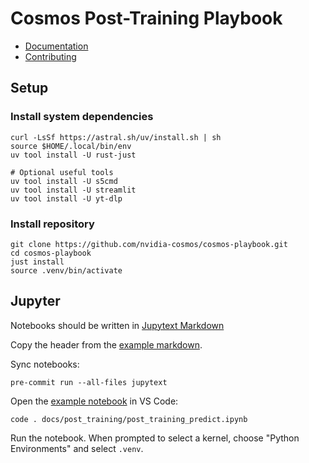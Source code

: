 # Cosmos Post-Training Playbook

- [Documentation](https://cosmos-playbook-7663d3.gitlab-master-pages.nvidia.com/)
- [Contributing](CONTRIBUTING.md)

## Setup

### Install system dependencies

```shell
curl -LsSf https://astral.sh/uv/install.sh | sh
source $HOME/.local/bin/env
uv tool install -U rust-just

# Optional useful tools
uv tool install -U s5cmd
uv tool install -U streamlit
uv tool install -U yt-dlp
```

### Install repository

```shell
git clone https://github.com/nvidia-cosmos/cosmos-playbook.git
cd cosmos-playbook
just install
source .venv/bin/activate
```

## Jupyter

Notebooks should be written in [Jupytext Markdown](https://jupytext.readthedocs.io/en/latest/formats-markdown.html#jupytext-markdown)

Copy the header from the [example markdown](docs/post_training/post_training_predict.md).

Sync notebooks:

```shell
pre-commit run --all-files jupytext
```

Open the [example notebook](docs/post_training/post_training_predict.ipynb) in VS Code:

```shell
code . docs/post_training/post_training_predict.ipynb
```

Run the notebook. When prompted to select a kernel, choose "Python Environments" and select `.venv`.
